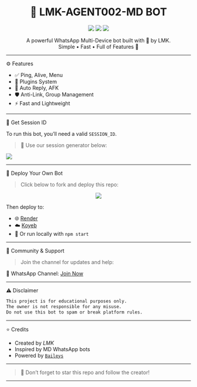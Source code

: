 <h1 align="center">🤖 LMK-AGENT002-MD BOT</h1>

<p align="center">
  <img src="https://img.shields.io/github/forks/LMK358/LMK-AGENT002-MD-?style=flat-square" />
  <img src="https://img.shields.io/github/stars/LMK358/LMK-AGENT002-MD-?style=flat-square" />
  <img src="https://img.shields.io/github/license/LMK358/LMK-AGENT002-MD-?style=flat-square" />
</p>

<p align="center">
  A powerful WhatsApp Multi-Device bot built with 💖 by LMK. <br>
  Simple • Fast • Full of Features 🚀
</p>

---

⚙️ Features

- ✅ Ping, Alive, Menu
- 📁 Plugins System
- 🧠 Auto Reply, AFK
- 🛡️ Anti-Link, Group Management
- ⚡ Fast and Lightweight

---

📲 Get Session ID

To run this bot, you’ll need a valid `SESSION_ID`.

> 🔐 Use our session generator below:

<p align="center">

<a href="https://your-session-gen-url.com"><img src="https://img.shields.io/badge/Generate%20Session%20ID-green?style=for-the-badge&logo=whatsapp" /></a>
</p>

---

🚀 Deploy Your Own Bot

> Click below to fork and deploy this repo:

<p align="center">
  <a href="https://github.com/LMK358/LMK-AGENT002-MD-/fork"><img src="https://img.shields.io/badge/Fork%20This%20Repo-blue?style=for-the-badge&logo=github" /></a>
</p>

Then deploy to:
- 🌐 [Render](https://render.com)
- ☁️ [Koyeb](https://koyeb.com)
- 🐳 Or run locally with `npm start`

---

📡 Community & Support

> Join the channel for updates and help:

📢 WhatsApp Channel: [Join Now](https://whatsapp.com/channel/0029Vb9ssBR9Bb63aJcFcl3Q)

---

⚠️ Disclaimer

```md
This project is for educational purposes only.  
The owner is not responsible for any misuse.  
Do not use this bot to spam or break platform rules.
```

---

⭐ Credits

- Created by *LMK*
- Inspired by MD WhatsApp bots
- Powered by [`Baileys`](https://github.com/adiwajshing/Baileys)

---

> 💖 Don’t forget to star this repo and follow the creator!

---
